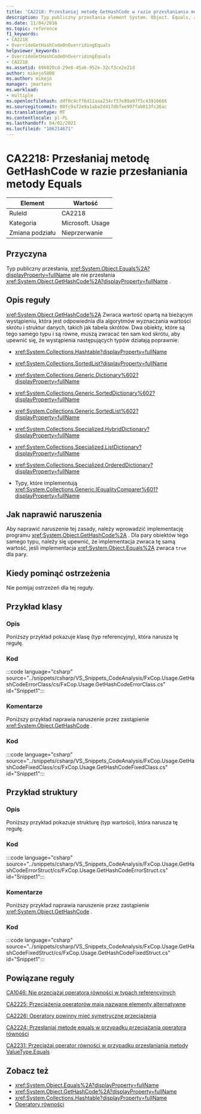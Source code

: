 ```yaml
---
title: 'CA2218: Przesłaniaj metodę GetHashCode w razie przesłaniania metody Equals'
description: Typ publiczny przesłania element System. Object. Equals, ale nie przesłania elementu System. Object. GetHashCode.
ms.date: 11/04/2016
ms.topic: reference
f1_keywords:
- CA2218
- OverrideGetHashCodeOnOverridingEquals
helpviewer_keywords:
- OverrideGetHashCodeOnOverridingEquals
- CA2218
ms.assetid: 69b020cd-29e8-45a6-952e-32cf3ce2e21d
author: mikejo5000
ms.author: mikejo
manager: jmartens
ms.workload:
- multiple
ms.openlocfilehash: ddf0c4cff6d11aaa234cf57e99a97f5c43916666
ms.sourcegitcommit: 80fc9a72e9a1aba2d417dbfee997fab013fc36ac
ms.translationtype: MT
ms.contentlocale: pl-PL
ms.lasthandoff: 04/02/2021
ms.locfileid: "106214671"
---
```

# <a name="ca2218-override-gethashcode-on-overriding-equals"></a>CA2218: Przesłaniaj metodę GetHashCode w razie przesłaniania metody Equals

|Element|Wartość|
|-|-|
|RuleId|CA2218|
|Kategoria|Microsoft. Usage|
|Zmiana podziału|Nieprzerwanie|

## <a name="cause"></a>Przyczyna
Typ publiczny przesłania, <xref:System.Object.Equals%2A?displayProperty=fullName> ale nie przesłania <xref:System.Object.GetHashCode%2A?displayProperty=fullName> .

## <a name="rule-description"></a>Opis reguły
 <xref:System.Object.GetHashCode%2A> Zwraca wartość opartą na bieżącym wystąpieniu, która jest odpowiednia dla algorytmów wyznaczania wartości skrótu i struktur danych, takich jak tabela skrótów. Dwa obiekty, które są tego samego typu i są równe, muszą zwracać ten sam kod skrótu, aby upewnić się, że wystąpienia następujących typów działają poprawnie:

- <xref:System.Collections.Hashtable?displayProperty=fullName>

- <xref:System.Collections.SortedList?displayProperty=fullName>

- <xref:System.Collections.Generic.Dictionary%602?displayProperty=fullName>

- <xref:System.Collections.Generic.SortedDictionary%602?displayProperty=fullName>

- <xref:System.Collections.Generic.SortedList%602?displayProperty=fullName>

- <xref:System.Collections.Specialized.HybridDictionary?displayProperty=fullName>

- <xref:System.Collections.Specialized.ListDictionary?displayProperty=fullName>

- <xref:System.Collections.Specialized.OrderedDictionary?displayProperty=fullName>

- Typy, które implementują <xref:System.Collections.Generic.IEqualityComparer%601?displayProperty=fullName>

## <a name="how-to-fix-violations"></a>Jak naprawić naruszenia
Aby naprawić naruszenie tej zasady, należy wprowadzić implementację programu <xref:System.Object.GetHashCode%2A> . Dla pary obiektów tego samego typu, należy się upewnić, że implementacja zwraca tę samą wartość, jeśli implementacja <xref:System.Object.Equals%2A> zwraca `true` dla pary.

## <a name="when-to-suppress-warnings"></a>Kiedy pominąć ostrzeżenia
Nie pomijaj ostrzeżeń dla tej reguły.

## <a name="class-example"></a>Przykład klasy

### <a name="description"></a>Opis
Poniższy przykład pokazuje klasę (typ referencyjny), która narusza tę regułę.

### <a name="code"></a>Kod
:::code language="csharp" source="../snippets/csharp/VS_Snippets_CodeAnalysis/FxCop.Usage.GetHashCodeErrorClass/cs/FxCop.Usage.GetHashCodeErrorClass.cs" id="Snippet1":::

### <a name="comments"></a>Komentarze
Poniższy przykład naprawia naruszenie przez zastąpienie <xref:System.Object.GetHashCode> .

### <a name="code"></a>Kod
:::code language="csharp" source="../snippets/csharp/VS_Snippets_CodeAnalysis/FxCop.Usage.GetHashCodeFixedClass/cs/FxCop.Usage.GetHashCodeFixedClass.cs" id="Snippet1":::

## <a name="structure-example"></a>Przykład struktury

### <a name="description"></a>Opis
Poniższy przykład pokazuje strukturę (typ wartości), która narusza tę regułę.

### <a name="code"></a>Kod
:::code language="csharp" source="../snippets/csharp/VS_Snippets_CodeAnalysis/FxCop.Usage.GetHashCodeErrorStruct/cs/FxCop.Usage.GetHashCodeErrorStruct.cs" id="Snippet1":::

### <a name="comments"></a>Komentarze
Poniższy przykład naprawia naruszenie przez zastąpienie <xref:System.Object.GetHashCode> .

### <a name="code"></a>Kod
:::code language="csharp" source="../snippets/csharp/VS_Snippets_CodeAnalysis/FxCop.Usage.GetHashCodeFixedStruct/cs/FxCop.Usage.GetHashCodeFixedStruct.cs" id="Snippet1":::

## <a name="related-rules"></a>Powiązane reguły
[CA1046: Nie przeciążaj operatora równości w typach referencyjnych](/dotnet/fundamentals/code-analysis/quality-rules/ca1046)

[CA2225: Przeciążenia operatorów mają nazwane elementy alternatywne](/dotnet/fundamentals/code-analysis/quality-rules/ca2225)

[CA2226: Operatory powinny mieć symetryczne przeciążenia](/dotnet/fundamentals/code-analysis/quality-rules/ca2226)

[CA2224: Przesłaniaj metodę equals w przypadku przeciążania operatora równości](../code-quality/ca2224.md)

[CA2231: Przeciążaj operator równości w przypadku przesłaniania metody ValueType.Equals](/dotnet/fundamentals/code-analysis/quality-rules/ca2231)

## <a name="see-also"></a>Zobacz też

- <xref:System.Object.Equals%2A?displayProperty=fullName>
- <xref:System.Object.GetHashCode%2A?displayProperty=fullName>
- <xref:System.Collections.Hashtable?displayProperty=fullName>
- [Operatory równości](/dotnet/standard/design-guidelines/equality-operators)
